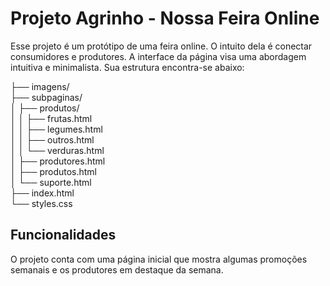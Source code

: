 # Projeto Agrinho - Nossa Feira Online

Esse projeto é um protótipo de uma feira online. O intuito dela é conectar consumidores e produtores. A interface da página visa uma abordagem intuitiva e minimalista. Sua estrutura encontra-se abaixo:

├── imagens/ <br>
├── subpaginas/ <br>
│   ├── produtos/ <br>
│   │   ├── frutas.html <br>
│   │   ├── legumes.html <br>
│   │   ├── outros.html <br>
│   │   └── verduras.html <br>
│   ├── produtores.html <br>
│   ├── produtos.html <br>
│   └── suporte.html <br>
├── index.html <br> 
└── styles.css <br>

## Funcionalidades

O projeto conta com uma página inicial que mostra algumas promoções semanais e os produtores em destaque da semana. 
